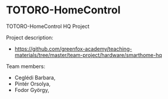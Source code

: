 # TOTORO-HomeControl
TOTORO-HomeControl HQ Project

Project description: 
- https://github.com/greenfox-academy/teaching-materials/tree/master/team-project/hardware/smarthome-hq

Team members:
- Ceglédi Barbara,
- Pintér Orsolya,
- Fodor György,


